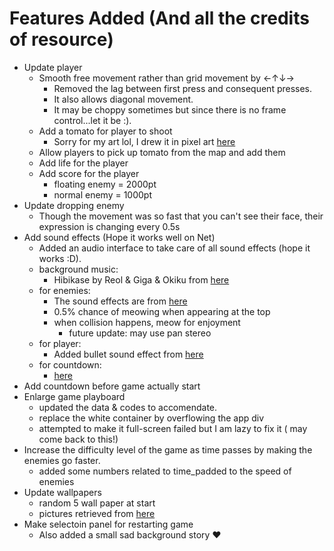 # Features Added (And all the credits of resource)
* Update player
    - Smooth free movement rather than grid movement by ←↑↓→
        - Removed the lag between first press and consequent presses.
        - It also allows diagonal movement.
        - It may be choppy sometimes but since there is no frame control...let it be :).
    - Add a tomato for player to shoot
        - Sorry for my art lol, I drew it in pixel art [here](https://www.pixilart.com/draw?ref=home-page)
    - Allow players to pick up tomato from the map and add them
    - Add life for the player
    - Add score for the player
        - floating enemy = 2000pt
        - normal enemy = 1000pt
* Update dropping enemy
    - Though the movement was so fast that you can't see their face, their expression is changing every 0.5s
* Add sound effects (Hope it works well on Net)
    - Added an audio interface to take care of all sound effects (hope it works :D).
    - background music:
        - Hibikase by Reol & Giga & Okiku from [here](https://www.youtube.com/watch?v=TkroHwQYpFE)
    - for enemies:
        - The sound effects are from [here](https://www.zapsplat.com/sound-effect-category/cats/page/2/)
        - 0.5% chance of meowing when appearing at the top
        - when collision happens, meow for enjoyment
            - future update: may use pan stereo
    - for player:
        - Added bullet sound effect from [here](https://www.findsounds.com/ISAPI/search.dll?keywords=bullet)
    - for countdown:
        - [here](https://www.zapsplat.com/page/4/?s=timer&post_type=music&sound-effect-category-id)
* Add countdown before game actually start
* Enlarge game playboard
    - updated the data & codes to accomendate.
    - replace the white container by overflowing the app div
    - attempted to make it full-screen failed but I am lazy to fix it ( may come back to this!)
* Increase the difficulty level of the game as time passes by making the enemies go faster.
    - added some numbers related to time_padded to the speed of enemies
* Update wallpapers
    - random 5 wall paper at start
    - pictures retrieved from [here](https://wallpaperset.com/desktop-space-backgrounds)
* Make selectoin panel for restarting game
    - Also added a small sad background story ♥


